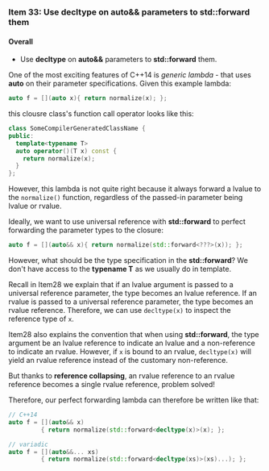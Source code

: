 ### Item 33: Use **decltype** on **auto&&** parameters to **std::forward** them

#### Overall
- Use **decltype** on **auto&&** parameters to **std::forward** them.

One of the most exciting features of C++14 is *generic lambda* - that uses **auto** on their parameter specifications. Given this example lambda:

```CPP
auto f = [](auto x){ return normalize(x); };
```

this clousre class's function call operator looks like this:

```CPP
class SomeCompilerGeneratedClassName {
public:
  template<typename T>
  auto operator()(T x) const {
    return normalize(x);
  }
};
```

However, this lambda is not quite right because it always forward a lvalue to the `normalize()` function, regardless of the passed-in parameter being lvalue or rvalue. 

Ideally, we want to use universal reference with **std::forward** to perfect forwarding the parameter types to the closure:

```CPP
auto f = [](auto&& x){ return normalize(std::forward<???>(x)); };
```

However, what should be the type specification in the **std::forward**? We don't have access to the **typename T** as we usually do in template.

Recall in Item28 we explain that if an lvalue argument is passed to a universal reference parameter, the type becomes an lvalue reference. If an rvalue is passed to a universal reference parameter, the type becomes an rvalue reference. Therefore, we can use `decltype(x)` to inspect the reference type of `x`.

Item28 also explains the convention that when using **std::forward**, the type argument be an lvalue reference to indicate an lvalue and a non-reference to indicate an rvalue. However, if `x` is bound to an rvalue, `decltype(x)` will yield an rvalue reference instead of the customary non-reference.

But thanks to **reference collapsing**, an rvalue reference to an rvalue reference becomes a single rvalue reference, problem solved!

Therefore, our perfect forwarding lambda can therefore be written like that:

```CPP
// C++14
auto f = [](auto&& x)
         { return normalize(std::forward<decltype(x)>(x); };

// variadic
auto f = [](auto&&... xs)
         { return normalize(std::forward<decltype(xs)>(xs)...); };
```